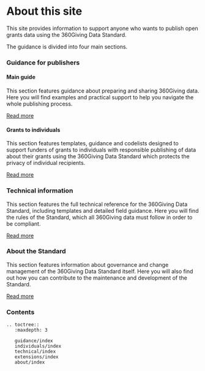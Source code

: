 # About this site
This site provides information to support anyone who wants to publish open grants data using the 360Giving Data Standard.

The guidance is divided into four main sections.

### Guidance for publishers

#### Main guide
This section features guidance about preparing and sharing 360Giving data. Here you will find examples and practical support to help you navigate the whole publishing process.

[Read more](guidance)

#### Grants to individuals
This section features templates, guidance and codelists designed to support funders of grants to individuals with responsible publishing of data about their grants using the 360Giving Data Standard which protects the privacy of individual recipients.

[Read more](individuals)

### Technical information

This section features the full technical reference for the 360Giving Data Standard, including templates and detailed field guidance. Here you will find the rules of the Standard, which all 360Giving data must follow in order to be compliant.

[Read more](technical)


### About the Standard

This section features information about governance and change management of the 360Giving Data Standard itself. Here you will also find out how you can contribute to the maintenance and development of the Standard.

[Read more](about)

### Contents

```eval_rst
.. toctree::
   :maxdepth: 3

   guidance/index
   individuals/index
   technical/index
   extensions/index
   about/index

```
